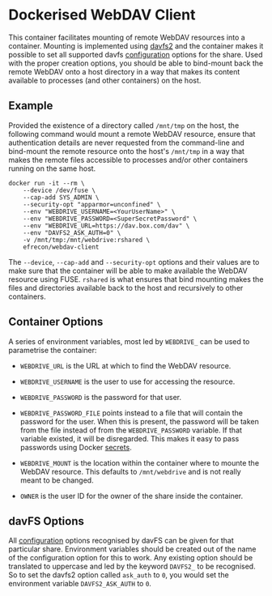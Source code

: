 # Dockerised WebDAV Client

This container facilitates mounting of remote WebDAV resources into a container.
Mounting is implemented using [davfs2] and the container makes it possible to set
all supported davfs [configuration] options for the share. Used with the proper
creation options, you should be able to bind-mount back the remote WebDAV onto a
host directory in a way that makes its content available to processes (and other
containers) on the host.

  [davfs2]: http://savannah.nongnu.org/projects/davfs2
  [configuration]: https://man.cx/davfs2.conf(5)

## Example

Provided the existence of a directory called `/mnt/tmp` on the host, the
following command would mount a remote WebDAV resource, ensure that
authentication details are never requested from the command-line and bind-mount
the remote resource onto the host's `/mnt/tmp` in a way that makes the remote
files accessible to processes and/or other containers running on the same host.

```Shell
docker run -it --rm \
    --device /dev/fuse \
    --cap-add SYS_ADMIN \
    --security-opt "apparmor=unconfined" \
    --env "WEBDRIVE_USERNAME=<YourUserName>" \
    --env "WEBDRIVE_PASSWORD=<SuperSecretPassword" \
    --env "WEBDRIVE_URL=https://dav.box.com/dav" \
    --env "DAVFS2_ASK_AUTH=0" \
    -v /mnt/tmp:/mnt/webdrive:rshared \
    efrecon/webdav-client
```

The `--device`, `--cap-add` and `--security-opt` options and their values are to
make sure that the container will be able to make available the WebDAV resource
using FUSE. `rshared` is what ensures that bind mounting makes the files and
directories available back to the host and recursively to other containers.

## Container Options

A series of environment variables, most led by `WEBDRIVE_` can be used to
parametrise the container:

* `WEBDRIVE_URL` is the URL at which to find the WebDAV resource.
* `WEBDRIVE_USERNAME` is the user to use for accessing the resource.
* `WEBDRIVE_PASSWORD` is the password for that user.
* `WEBDRIVE_PASSWORD_FILE` points instead to a file that will contain the
  password for the user. When this is present, the password will be taken from
  the file instead of from the `WEBDRIVE_PASSWORD` variable. If that variable
  existed, it will be disregarded. This makes it easy to pass passwords using
  Docker [secrets].
* `WEBDRIVE_MOUNT` is the location within the container where to mounte the
  WebDAV resource. This defaults to `/mnt/webdrive` and is not really meant to
  be changed.
* `OWNER` is the user ID for the owner of the share inside the container.

  [secrets]: https://docs.docker.com/engine/swarm/secrets/

## davFS Options

All [configuration] options recognised by davFS can be given for that particular
share. Environment variables should be created out of the name of the
configuration option for this to work. Any existing option should be translated
to uppercase and led by the keyword `DAVFS2_` to be recognised. So to set the
davfs2 option called `ask_auth` to `0`, you would set the environment variable
`DAVFS2_ASK_AUTH` to `0`.